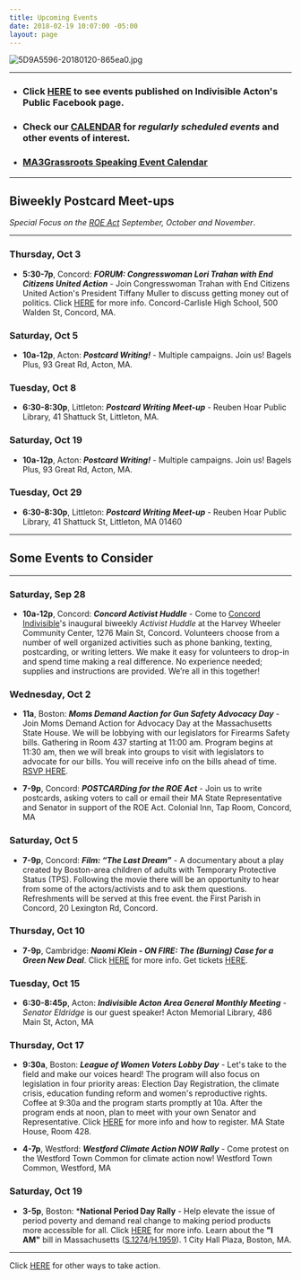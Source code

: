 ```yaml
---
title: Upcoming Events
date: 2018-02-19 10:07:00 -05:00
layout: page
---
```


![5D9A5596-20180120-865ea0.jpg](/uploads/5D9A5596-20180120-865ea0.jpg)

---

* ### Click [HERE](https://www.facebook.com/pg/IndivisibleActon/events/?ref=page_internal) to see events published on Indivisible Acton's Public Facebook page.


* ### Check our [CALENDAR](http://www.indivisibleacton.org/calendar.html) for *regularly scheduled events* and other events of interest.


* ### [MA3Grassroots Speaking Event Calendar](https://www.ma3grassroots.com/event-calendar)

---

## Biweekly Postcard Meet-ups

*Special Focus on the [ROE Act](http://www.indivisibleacton.org/2019/09/23/support-the-roe-act.html) September, October and November*.

---

### Thursday, Oct 3

* **5:30-7p**, Concord:  ***FORUM: Congresswoman Lori Trahan with End Citizens United Action*** - Join Congresswoman Trahan with End Citizens United Action's President Tiffany Muller to discuss getting money out of politics.  Click [HERE](https://www.facebook.com/events/1115967912126369/) for more info. Concord-Carlisle High School, 500 Walden St, Concord, MA.  


### Saturday, Oct 5

* **10a-12p**, Acton: ***Postcard Writing!*** - Multiple campaigns.  Join us!  Bagels Plus, 93 Great Rd, Acton, MA.


### Tuesday, Oct 8

* **6:30-8:30p**, Littleton: ***Postcard Writing Meet-up*** - Reuben Hoar Public Library, 41 Shattuck St, Littleton, MA.



### Saturday, Oct 19

* **10a-12p**, Acton: ***Postcard Writing!*** - Multiple campaigns.  Join us!  Bagels Plus, 93 Great Rd, Acton, MA.

### Tuesday, Oct 29

* **6:30-8:30p**, Littleton: ***Postcard Writing Meet-up*** - Reuben Hoar Public Library, 41 Shattuck St, Littleton, MA 01460

---

## Some Events to Consider

---

### Saturday, Sep 28

* **10a-12p**, Concord: ***Concord Activist Huddle*** - Come to [Concord Indivisible](concordindivisible.org)'s inaugural  biweekly *Activist Huddle* at the Harvey Wheeler Community Center, 1276 Main St, Concord.  Volunteers choose from a number of well organized activities such as phone banking, texting, postcarding, or writing letters. We make it easy for volunteers to drop-in and spend time making a real difference.  No experience needed; supplies and instructions are provided.  We’re all in this together!  

### Wednesday, Oct 2

* **11a**, Boston: ***Moms Demand Aaction for Gun Safety Advocacy Day*** - Join Moms Demand Action for Advocacy Day at the Massachusetts State House. We will be lobbying with our legislators for Firearms Safety bills.  Gathering in Room 437 starting at 11:00 am. Program begins at 11:30 am, then we will break into groups to visit with legislators to advocate for our bills. You will receive info on the bills ahead of time.  [RSVP HERE](https://act.everytown.org/event/moms-demand-action-event/26060/signup).  

* **7-9p**, Concord:  ***POSTCARDing for the ROE Act*** - Join us to write postcards, asking voters to call or email their MA State Representative and Senator in support of the ROE Act. Colonial Inn, Tap Room, Concord, MA  

### Saturday, Oct 5

* **7-9p**, Concord: ***Film: “The Last Dream”*** - A documentary about a play created by Boston-area children of adults with Temporary Protective Status (TPS).  Following the movie there will be an opportunity to hear from some of the actors/activists and to ask them questions. Refreshments will be served at this free event.   the First Parish in Concord, 20 Lexington Rd, Concord.  


### Thursday, Oct 10

* **7-9p**, Cambridge:  ***Naomi Klein - ON FIRE: The (Burning) Case for a Green New Deal***.  Click [HERE](http://www.harvard.com/event/naomi_klein1/) for more info.  Get tickets [HERE](https://www.eventbrite.com/e/naomi-klein-at-first-parish-church-tickets-70076760477?aff=efbeventtix&fbclid=IwAR2Jgj-KExTwKTPNd9-HMFp7T8dyAPgoRVkoEyvJ1z_tARD8DbFrjrBKA20).  

### Tuesday, Oct 15

* **6:30-8:45p**, Acton: ***Indivisible Acton Area General Monthly Meeting*** - *Senator Eldridge* is our guest speaker!  Acton Memorial Library, 486 Main St, Acton, MA  

### Thursday, Oct 17

* **9:30a**, Boston:  ***League of Women Voters Lobby Day*** - Let's take to the field and make our voices heard!  The program will also focus on legislation in four priority areas: Election Day Registration, the climate crisis, education funding reform and women's reproductive rights. Coffee at 9:30a and the program starts promptly at 10a. After the program ends at noon, plan to meet with your own Senator and Representative. Click [HERE](https://lwvma.org/senate-president-spilka-keynotes-lwvma-day-on-the-hill/) for more info and how to register.  MA State House, Room 428.  

* **4-7p**, Westford: ***Westford Climate Action NOW Rally*** - Come protest on the Westford Town Common for climate action now! Westford Town Common, Westford, MA  


### Saturday, Oct 19

* **3-5p**, Boston:  ***National Period Day Rally** - Help elevate the issue of period poverty and demand real change to making period products more accessible for all.  Click [HERE](https://www.facebook.com/events/466864063878477/) for more info.  Learn about the **"I AM"** bill in Massachusetts ([S.1274](https://malegislature.gov/Bills/191/S1274)/[H.1959](https://malegislature.gov/Bills/191/H1959)).  1 City Hall Plaza, Boston, MA.  


---

Click [HERE](http://www.indivisibleacton.org/take-action.html) for other ways to take action.